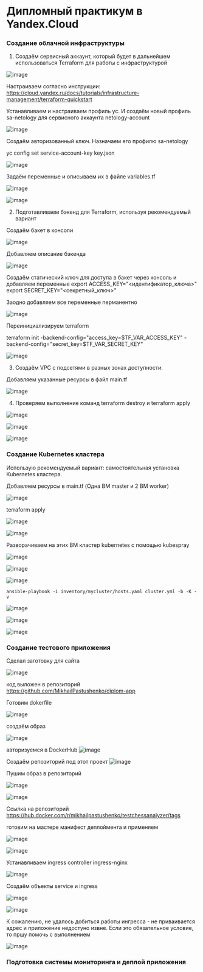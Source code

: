 # Дипломный практикум в Yandex.Cloud

### Создание облачной инфраструктуры

1. Создаём сервисный аккаунт, который будет в дальнейшем использоваться Terraform для работы с инфраструктурой

![image](https://github.com/MikhailPastushenko/aboutDiplom/assets/99995304/af3eb4a1-c6cc-4fa0-be2d-74131a747650)

Настраиваем согласно инструкции:
https://cloud.yandex.ru/docs/tutorials/infrastructure-management/terraform-quickstart

Устанавливаем и настраиваем профиль yc. И создаём новый профиль sa-netology для сервисного аккаунта netology-account

![image](https://github.com/MikhailPastushenko/aboutDiplom/assets/99995304/f55641f6-705e-47b9-98f4-e5b8ac73f491)

Создаём авторизованный ключ. Назначаем его профилю sa-netology 

yc config set service-account-key key.json

![image](https://github.com/MikhailPastushenko/aboutDiplom/assets/99995304/2506fcb0-f245-47a4-b057-179577c502ce)

Задаём переменные и описываем их в файле variables.tf

![image](https://github.com/MikhailPastushenko/aboutDiplom/assets/99995304/59f299f9-34b1-43e4-b5e0-93571fcf617b)

![image](https://github.com/MikhailPastushenko/aboutDiplom/assets/99995304/bf17d345-4806-4deb-bf5b-d1677ed94941)

2. Подготавливаем бэкенд для Terraform, используя рекомендуемый вариант

Создаём бакет в консоли
   
![image](https://github.com/MikhailPastushenko/aboutDiplom/assets/99995304/616590cf-7c44-4d51-875c-579bac661c20)

Добавляем описание бэкенда 

![image](https://github.com/MikhailPastushenko/aboutDiplom/assets/99995304/eb412ee9-92f1-4d7b-9aff-d53960575ee3)

Создаём статический ключ для доступа в бакет через консоль  и добавляем переменные
export ACCESS_KEY="<идентификатор_ключа>"
export SECRET_KEY="<секретный_ключ>"

Заодно добавляем все переменные перманентно

![image](https://github.com/MikhailPastushenko/aboutDiplom/assets/99995304/a2ba733b-3cc6-416d-8b29-413b042a6d2d)

Переинициализируем terraform

terraform init -backend-config="access_key=$TF_VAR_ACCESS_KEY" -backend-config="secret_key=$TF_VAR_SECRET_KEY"

![image](https://github.com/MikhailPastushenko/aboutDiplom/assets/99995304/b3a33b2c-bd74-4c7a-a648-d028d930003f)

3. Создаём VPC с подсетями в разных зонах доступности.
   
Добавляем указанные ресурсы в файл main.tf 

![image](https://github.com/MikhailPastushenko/aboutDiplom/assets/99995304/b865f52b-d41d-4205-af91-64a75d3cde51)

4. Проверяем выполнение команд terraform destroy и terraform apply

![image](https://github.com/MikhailPastushenko/aboutDiplom/assets/99995304/59f519d8-6ccc-4227-b49d-a8109206b556)

   
![image](https://github.com/MikhailPastushenko/aboutDiplom/assets/99995304/09ddedaa-09c0-4973-9ac2-9e7e50c57d9d)

![image](https://github.com/MikhailPastushenko/aboutDiplom/assets/99995304/1c4e7d1c-f188-4b9c-9c03-7c77e8b35ed0)


### Создание Kubernetes кластера

Использую рекомендуемый вариант: самостоятельная установка Kubernetes кластера.

Добавляем ресурсы  в main.tf  (Одна ВМ master и 2 ВМ worker)

![image](https://github.com/MikhailPastushenko/aboutDiplom/assets/99995304/1b2f4b8f-7a16-407e-91c1-b3b20be3d300)


terraform apply

![image](https://github.com/MikhailPastushenko/aboutDiplom/assets/99995304/c3f336f9-7d55-48c8-8dfd-717728b53507)

![image](https://github.com/MikhailPastushenko/aboutDiplom/assets/99995304/5ae21244-63db-46a5-ae4f-4c0c29dc361a)

Разворачиваем на этих ВМ кластер kubernetes с помощью kubespray


![image](https://github.com/MikhailPastushenko/aboutDiplom/assets/99995304/d7533af1-f838-49c0-a013-f8ef529112c4)


![image](https://github.com/MikhailPastushenko/aboutDiplom/assets/99995304/263b7d35-7414-4f10-8393-2df699b936d6)


![image](https://github.com/MikhailPastushenko/aboutDiplom/assets/99995304/caea7608-1c57-4f91-ada1-72d581961a57)

`ansible-playbook -i inventory/mycluster/hosts.yaml cluster.yml -b -K -v`

![image](https://github.com/MikhailPastushenko/aboutDiplom/assets/99995304/46cfc3d8-8091-470e-b8ff-854d15663023)

![image](https://github.com/MikhailPastushenko/aboutDiplom/assets/99995304/097493fc-a6f5-4b6d-8b01-c6b455681c9e)

![image](https://github.com/MikhailPastushenko/aboutDiplom/assets/99995304/8b875ec7-638e-40c1-8a61-99285f5c9d19)


### Создание тестового приложения

Сделал заготовку для сайта 

![image](https://github.com/MikhailPastushenko/aboutDiplom/assets/99995304/7a888727-a119-49c3-9a75-7791dd1f0c44)

код выложен в репозиторий https://github.com/MikhailPastushenko/diplom-app

Готовим dokerfile

![image](https://github.com/MikhailPastushenko/aboutDiplom/assets/99995304/5e802b89-88a9-4d0a-99f8-ad647a68a892)

создаём образ

![image](https://github.com/MikhailPastushenko/aboutDiplom/assets/99995304/edbac19b-b7e9-4639-913e-ca1cf901e990)

авторизуемся в DockerHub
![image](https://github.com/MikhailPastushenko/aboutDiplom/assets/99995304/eccabdd5-3df3-4235-81f5-f4da42575d21)

Создаём репозиторий под этот проект
![image](https://github.com/MikhailPastushenko/aboutDiplom/assets/99995304/5c93cc9a-4bfb-401e-86fe-585e0fde0a95)

Пушим образ в репозиторий

![image](https://github.com/MikhailPastushenko/aboutDiplom/assets/99995304/c9ec66aa-e46e-4ecd-810c-28376c687b33)

![image](https://github.com/MikhailPastushenko/aboutDiplom/assets/99995304/4cb1e1b1-05d6-423f-a900-2e9c7ecc8e48)

Ссылка на репозиторий https://hub.docker.com/r/mikhailpastushenko/testchessanalyzer/tags

готовим на мастере манифест деплоймента и применяем

![image](https://github.com/MikhailPastushenko/aboutDiplom/assets/99995304/a1d2a98c-f82b-42ea-bea8-5f1141618a0c)

![image](https://github.com/MikhailPastushenko/aboutDiplom/assets/99995304/484679da-19ac-4478-97ee-1d6e3f79e05f)

Устанавливаем ingress controller  ingress-nginx

![image](https://github.com/MikhailPastushenko/aboutDiplom/assets/99995304/9fc5558c-4c1a-4577-af08-b94410e0ddda)

Создаём объекты service и ingress

![image](https://github.com/MikhailPastushenko/aboutDiplom/assets/99995304/cb04eb63-5857-4cc1-8a85-5df4c3af9137)

![image](https://github.com/MikhailPastushenko/aboutDiplom/assets/99995304/5a0ea1d4-9e8f-41b3-8926-2f5802a544d5)

К сожалению, не удалось добиться работы ингресса - не приваивается адрес и приложение недостуно извне.  Если это обязательное условие, то пршу помочь с выполнением   

![image](https://github.com/MikhailPastushenko/aboutDiplom/assets/99995304/8173bf65-2779-4b01-b8cb-0bf935c23a8b)


### Подготовка cистемы мониторинга и деплой приложения ###
